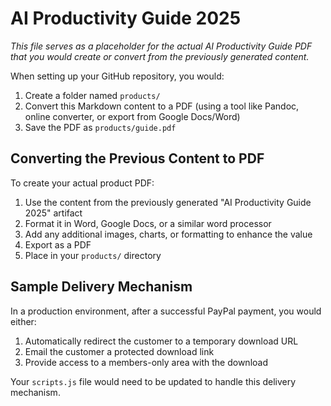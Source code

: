 # AI Productivity Guide 2025

*This file serves as a placeholder for the actual AI Productivity Guide PDF that you would create or convert from the previously generated content.*

When setting up your GitHub repository, you would:

1. Create a folder named `products/`
2. Convert this Markdown content to a PDF (using a tool like Pandoc, online converter, or export from Google Docs/Word)
3. Save the PDF as `products/guide.pdf`

## Converting the Previous Content to PDF

To create your actual product PDF:

1. Use the content from the previously generated "AI Productivity Guide 2025" artifact
2. Format it in Word, Google Docs, or a similar word processor
3. Add any additional images, charts, or formatting to enhance the value
4. Export as a PDF
5. Place in your `products/` directory

## Sample Delivery Mechanism

In a production environment, after a successful PayPal payment, you would either:

1. Automatically redirect the customer to a temporary download URL
2. Email the customer a protected download link
3. Provide access to a members-only area with the download

Your `scripts.js` file would need to be updated to handle this delivery mechanism.
